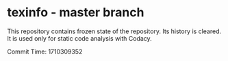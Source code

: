 # texinfo - master branch

This repository contains frozen state of the repository.
Its history is cleared. It is used only for static code
analysis with Codacy.

Commit Time: 1710309352